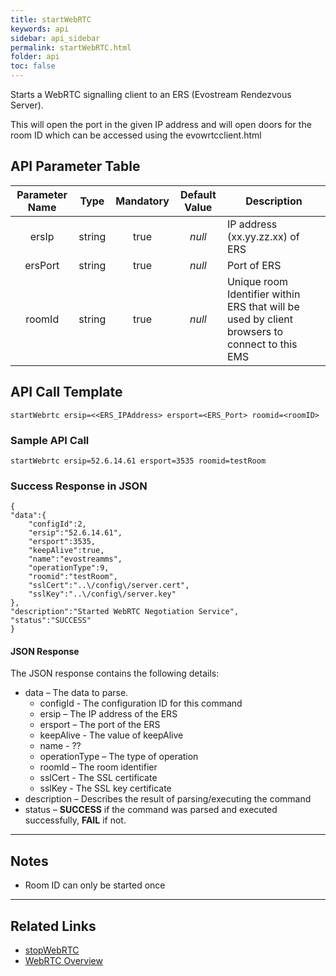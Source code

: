 ```yaml
---
title: startWebRTC
keywords: api
sidebar: api_sidebar
permalink: startWebRTC.html
folder: api
toc: false
---
```




Starts a WebRTC signalling client to an ERS (Evostream Rendezvous Server).

This will open the port in the given IP address and will open doors for the room ID which can be accessed using the evowrtcclient.html



## API Parameter Table



| Parameter Name |  Type  | Mandatory | Default Value | Description                              |
| :------------: | :----: | :-------: | :-----------: | ---------------------------------------- |
|     ersIp      | string |   true    |    *null*     | IP address (xx.yy.zz.xx) of ERS          |
|    ersPort     | string |   true    |    *null*     | Port of ERS                              |
|     roomId     | string |   true    |    *null*     | Unique room Identifier within ERS that will be used by client browsers to connect to this EMS |



## API Call Template

``` 
startWebrtc ersip=<<ERS_IPAddress> ersport=<ERS_Port> roomid=<roomID>
```



### Sample API Call

``` 
startWebrtc ersip=52.6.14.61 ersport=3535 roomid=testRoom
```



### Success Response in JSON

``` 
{
"data":{
    "configId":2,
    "ersip":"52.6.14.61",
    "ersport":3535,
    "keepAlive":true,
    "name":"evostreamms",
    "operationType":9,
    "roomid":"testRoom",
    "sslCert":"..\/config\/server.cert",
    "sslKey":"..\/config\/server.key"
},
"description":"Started WebRTC Negotiation Service",
"status":"SUCCESS"
}
```



#### JSON Response

The JSON response contains the following details:

- data – The data to parse.
  - configId - The configuration ID for this command
  - ersip – The IP address of the ERS
  - ersport – The port of the ERS
  - keepAlive - The value of keepAlive
  - name - ??
  - operationType – The type of operation
  - roomId – The room identifier
  - sslCert - The SSL certificate
  - sslKey - The SSL key certificate
- description – Describes the result of parsing/executing the command
- status – **SUCCESS** if the command was parsed and executed successfully, **FAIL** if not.

------

## Notes

- Room ID can only be started once


------

## Related Links

- [stopWebRTC](stopWebRTC.html)
- [WebRTC Overview](html5players_wrtcoverview.html)